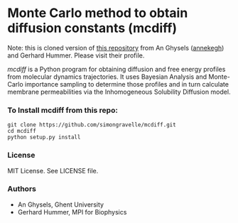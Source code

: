 # Monte Carlo method to obtain diffusion constants (mcdiff)

Note: this is cloned version of [this repository](https://github.com/annekegh/mcdiff.git)
from An Ghysels ([annekegh](https://github.com/annekegh)) and Gerhard Hummer. Please visit their profile.

*mcdiff* is a Python program for obtaining diffusion and free energy profiles from molecular dynamics trajectories.
It uses Bayesian Analysis and Monte-Carlo importance sampling to determine those profiles and in turn calculate membrane
permeabilities via the Inhomogeneous Solubility Diffusion model.

### To Install mcdiff from this repo:

```
git clone https://github.com/simongravelle/mcdiff.git
cd mcdiff
python setup.py install
```

### License

MIT License. 
See LICENSE file.

### Authors
- An Ghysels, Ghent University
- Gerhard Hummer, MPI for Biophysics

